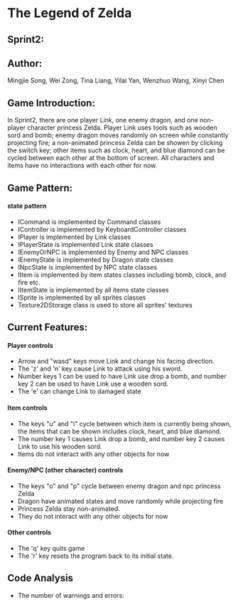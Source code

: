 # The Legend of Zelda
## Sprint2:

## Author: 
Mingjie Song, Wei Zong, Tina Liang, Yilai Yan, Wenzhuo Wang, Xinyi Chen

## Game Introduction:
In Sprint2, there are one player Link, one enemy dragon, and one non-player character princess Zelda. Player Link uses tools such as wooden sord and bomb; enemy dragon moves randomly on screen while constantly projecting fire; a non-animated princess Zelda can be showen by clicking the switch key; other items such as clock, heart, and blue diamond can be cycled between each other at the bottom of screen. All characters and items have no interactions with each other for now.

## Game Pattern:
#### state pattern
- ICommand is implemented by Command classes
- IController is implemented by KeyboardController classes 
- IPlayer is implemented by Link classes
- IPlayerState is implemented Link state classes
- IEnemyOrNPC is implemented by Enemy and NPC classes 
- IEnemyState is implemented by Dragon state classes
- INpcState is implemented by NPC state classes
- IItem is implemented by item states classes including bomb, clock, and fire etc.
- IItemState is implemented by all items state classes
- ISprite is implemented by all sprites classes
- Texture2DStorage class is used to store all sprites' textures

## Current Features:
 
#### Player controls
- Arrow and "wasd" keys move Link and change his facing direction.
- The 'z' and 'n' key cause Link to attack using his sword.
- Number keys 1 can be used to have Link use drop a bomb, and number key 2 can be used to have Link use a wooden sord.
- The 'e' can change Link to damaged state

#### Item controls
- The keys "u" and "i" cycle between which item is currently being shown, the items that can be shown includes clock, heart, and blue diamond. 
- The number key 1 causes Link drop a bomb, and number key 2 causes Link to use his wooden sord.
- Items do not interact with any other objects for now

#### Enemy/NPC (other character) controls
- The keys "o" and "p" cycle between enemy dragon and npc princess Zelda
- Dragon have animated states and move randomly while projecting fire
- Princess Zelda stay non-animated.
- They do not interact with any other objects for now

#### Other controls
- The 'q' key quits game
- The 'r' key resets the program back to its initial state.

## Code Analysis
- The number of warnings and errors: 
